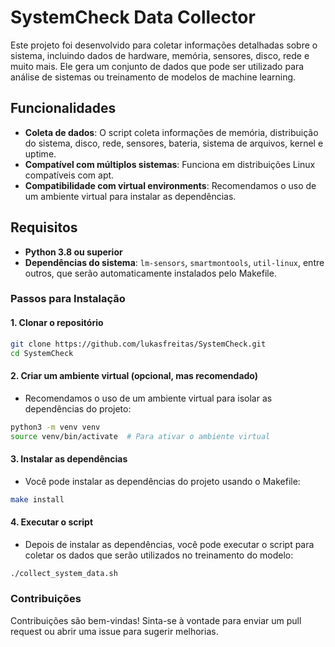 # SystemCheck Data Collector

Este projeto foi desenvolvido para coletar informações detalhadas sobre o sistema, incluindo dados de hardware, memória, sensores, disco, rede e muito mais. Ele gera um conjunto de dados que pode ser utilizado para análise de sistemas ou treinamento de modelos de machine learning.

## Funcionalidades

- **Coleta de dados**: O script coleta informações de memória, distribuição do sistema, disco, rede, sensores, bateria, sistema de arquivos, kernel e uptime.
- **Compatível com múltiplos sistemas**: Funciona em distribuições Linux compatíveis com apt.
- **Compatibilidade com virtual environments**: Recomendamos o uso de um ambiente virtual para instalar as dependências.

## Requisitos

- **Python 3.8 ou superior**
- **Dependências do sistema**: `lm-sensors`, `smartmontools`, `util-linux`, entre outros, que serão automaticamente instalados pelo Makefile.
  
### Passos para Instalação

#### 1. Clonar o repositório

```bash
git clone https://github.com/lukasfreitas/SystemCheck.git
cd SystemCheck
```

#### 2. Criar um ambiente virtual (opcional, mas recomendado)
   - Recomendamos o uso de um ambiente virtual para isolar as dependências do projeto:

```bash
python3 -m venv venv
source venv/bin/activate  # Para ativar o ambiente virtual
```

#### 3. Instalar as dependências
  - Você pode instalar as dependências do projeto usando o Makefile:

```bash
make install
```
#### 4. Executar o script
  - Depois de instalar as dependências, você pode executar o script para coletar os dados que serão utilizados no treinamento do modelo:

```bash
./collect_system_data.sh
```

### Contribuições
Contribuições são bem-vindas! Sinta-se à vontade para enviar um pull request ou abrir uma issue para sugerir melhorias.
